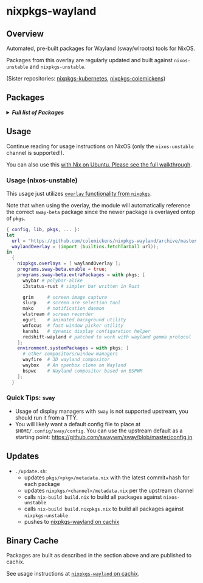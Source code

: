 # nixpkgs-wayland

## Overview

Automated, pre-built packages for Wayland (sway/wlroots) tools for NixOS.

Packages from this overlay are regularly updated and built against `nixos-unstable` and `nixpkgs-unstable`.

(Sister repositories: [nixpkgs-kubernetes](https://github.com/colemickens/nixpkgs-kubernetes), [nixpkgs-colemickens](https://github.com/colemickens/nixpkgs-colemickens))

## Packages

<details><summary><em><b>Full list of Packages</b></em></summary>

<!--pkgs-->
| Attribute Name | Last Upstream Commit Time |
| -------------- | ------------------------- |
| nixpkgs/nixos-unstable | [2019-01-03 11:01](https://github.com/nixos/nixpkgs-channels/commits/eebd1a9263716a04689a37b6537e50801d376b5e) |
| nixpkgs/nixpkgs-unstable | [2019-01-04 02:37](https://github.com/nixos/nixpkgs-channels/commits/b27b443e145863b5b7f502d8beccb6767572f3c3) |
| pkgs/fmt | [2019-01-04 09:18](https://github.com/fmtlib/fmt/commits/f5cc77cea0e7563c45210a722adbaf9d6db6146b) |
| pkgs/wlroots | [2019-01-04 07:02](https://github.com/swaywm/wlroots/commits/aebd74243f8f23a3a6a0f82531977b569629ebe2) |
| pkgs/sway-beta | [2019-01-05 12:21](https://github.com/swaywm/sway/commits/bb5b168b6fd8f304b575746abf3a36c066bb6c01) |
| pkgs/slurp | [2018-11-21 23:50](https://github.com/emersion/slurp/commits/95d8ec7e6b706961ffba3705033a9f57636aa65c) |
| pkgs/grim | [2018-12-20 05:19](https://github.com/emersion/grim/commits/4731977e9b0a55269f299225202006f86c8f1814) |
| pkgs/mako | [2019-01-05 05:16](https://github.com/emersion/mako/commits/1c70b312eb76c1d937d336e907f16cdeb4696c14) |
| pkgs/kanshi | [2018-11-23 09:56](https://github.com/emersion/kanshi/commits/216a27f84c35fa649827db5a81baae3110b64d89) |
| pkgs/wlstream | [2018-07-15 14:10](https://github.com/atomnuker/wlstream/commits/182076a94562b128c3a97ecc53cc68905ea86838) |
| pkgs/oguri | [2018-12-27 09:16](https://github.com/vilhalmer/oguri/commits/bc82b841e0d9667b266378818b9e026308756f75) |
| pkgs/waybar | [2018-12-28 15:06](https://github.com/Alexays/waybar/commits/afa1cc82875489092b6e53eb4a2e26528d6bd659) |
| pkgs/wayfire | [2019-01-04 13:23](https://github.com/WayfireWM/wayfire/commits/fb769f9e2961ca0bd3248aa93f9aff45d84e5bef) |
| pkgs/wf-config | [2018-12-17 00:04](https://github.com/WayfireWM/wf-config/commits/6d3426e216ac62ffa035035f9c1bea074e184018) |
| pkgs/redshift-wayland | [2018-11-07 12:03](https://github.com/minus7/redshift/commits/420d0d534c9f03abc4d634a7d3d7629caf29b4b6) |
| pkgs/bspwc | [2018-12-29 15:21](https://github.com/Bl4ckb0ne/bspwc/commits/e72ff641bd30d3db153d879cea1cffd149931546) |
| pkgs/waybox | [2018-11-27 06:44](https://github.com/wizbright/waybox/commits/482d0a92f5530a5cbab8b0b913b653d4503015c4) |
| pkgs/wl-clipboard | [2018-12-30 01:54](https://github.com/bugaevc/wl-clipboard/commits/41279f75afe1af21703111c633fd3efdf1f75744) |
| pkgs/wmfocus | [2018-12-13 15:02](https://github.com/svenstaro/wmfocus/commits/d828eb712debbec1ae3d67d7a571e6e6a1c004dd) |
| pkgs/i3status-rust | [2018-12-24 09:01](https://github.com/greshake/i3status-rust/commits/31a595ee2b7ca84c3205560d96ec7bcf8ce02d0b) |
<!--pkgs-->

</details>

## Usage

Continue reading for usage instructions on NixOS (only the `nixos-unstable` channel is supported!).

You can also use this [with Nix on Ubuntu. Please see the full walkthrough](docs/sway-on-ubuntu/).

### Usage (nixos-unstable)

This usage just utilizes [`overlay` functionality from `nixpkgs`]().

Note that when using the overlay, the module will automatically reference the correct
`sway-beta` package since the newer package is overlayed ontop of `pkgs`.

```nix
{ config, lib, pkgs, ... }:
let
  url = "https://github.com/colemickens/nixpkgs-wayland/archive/master.tar.gz";
  waylandOverlay = (import (builtins.fetchTarball url));
in
  {
    nixpkgs.overlays = [ waylandOverlay ];
    programs.sway-beta.enable = true;
    programs.sway-beta.extraPackages = with pkgs; [
      waybar # polybar-alike
      i3status-rust # simpler bar written in Rust

      grim     # screen image capture
      slurp    # screen are selection tool
      mako     # notification daemon
      wlstream # screen recorder
      oguri    # animated background utility
      wmfocus  # fast window picker utility
      kanshi   # dynamic display configuration helper
      redshift-wayland # patched to work with wayland gamma protocol
    ];
    environment.systemPackages = with pkgs; [
      # other compositors/window-managers
      wayfire  # 3D wayland compositor
      waybox   # An openbox clone on Wayland
      bspwc    # Wayland compositor based on BSPWM
    ];
  }
```

### Quick Tips: `sway`

* Usage of display managers with `sway` is not supported upstream, you should run it from a TTY.
* You will likely want a default config file to place at `$HOME/.config/sway/config`. You can use the upstream default as a starting point: https://github.com/swaywm/sway/blob/master/config.in

## Updates

* `./update.sh`:
  * updates `pkgs/<pkg>/metadata.nix` with the latest commit+hash for each package
  * updates `nixpkgs/<channel>/metadata.nix` per the upstream channel
  * calls `nix-build build.nix` to build all packages against `nixos-unstable`
  * calls `nix-build build.nixpkgs.nix` to build all packages against `nixpkgs-unstable`
  * pushes to [nixpkgs-wayland on cachix](https://nixpkgs-wayland.cachix.org)

## Binary Cache

Packages are built as described in the section above and are published to cachix.

See usage instructions at [`nixpkgs-wayland` on cachix](https://nixpkgs-wayland.cachix.org).

